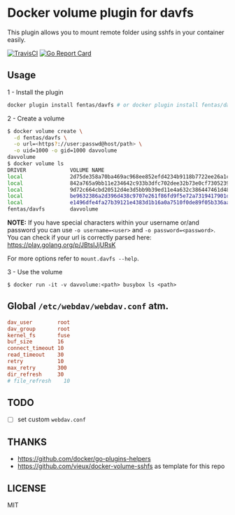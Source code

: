 # Docker volume plugin for davfs

This plugin allows you to mount remote folder using sshfs in your container easily.

[![TravisCI](https://travis-ci.org/fentas/docker-volume-davfs.svg)](https://travis-ci.org/fentas/docker-volume-davfs)
[![Go Report Card](https://goreportcard.com/badge/github.com/fentas/docker-volume-davfs)](https://goreportcard.com/report/github.com/fentas/docker-volume-davfs)

## Usage

1 - Install the plugin

```sh
docker plugin install fentas/davfs # or docker plugin install fentas/davfs DEBUG=1
```

2 - Create a volume

```sh
$ docker volume create \
  -d fentas/davfs \
  -o url=<https?://user:passwd@host/path> \
  -o uid=1000 -o gid=1000 davvolume
davvolume
$ docker volume ls
DRIVER              VOLUME NAME
local               2d75de358a70ba469ac968ee852efd4234b9118b7722ee26a1c5a90dcaea6751
local               842a765a9bb11e234642c933b3dfc702dee32b73e0cf7305239436a145b89017
local               9d72c664cbd20512d4e3d5bb9b39ed11e4a632c386447461d48ed84731e44034
local               be9632386a2d396d438c9707e261f86fd9f5e72a7319417901d84041c8f14a4d
local               e1496dfe4fa27b39121e4383d1b16a0a7510f0de89f05b336aab3c0deb4dda0e
fentas/davfs        davvolume
```

**NOTE:** If you have special characters within your username or/and password you can use `-o username=<user>` and `-o password=<password>`.
You can check if your url is correctly parsed here: https://play.golang.org/p/JBtsIJjURsK

For more options refer to `mount.davfs --help`.

3 - Use the volume

```
$ docker run -it -v davvolume:<path> busybox ls <path>
```

## Global `/etc/webdav/webdav.conf` atm.
```ini
dav_user        root
dav_group       root
kernel_fs       fuse
buf_size        16
connect_timeout 10
read_timeout    30
retry           10
max_retry       300
dir_refresh     30
# file_refresh    10
```

## TODO
- [ ] set custom `webdav.conf`

## THANKS

- https://github.com/docker/go-plugins-helpers
- https://github.com/vieux/docker-volume-sshfs as template for this repo

## LICENSE

MIT
